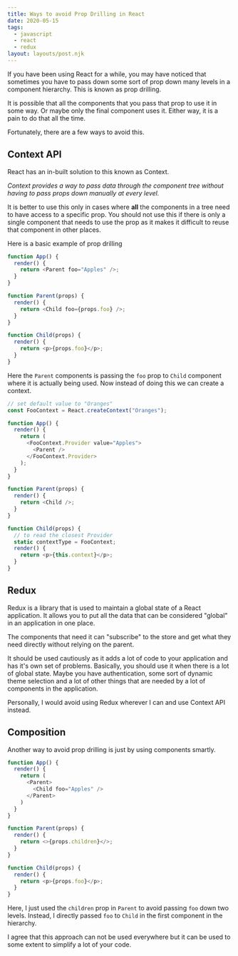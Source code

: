 ```yaml
---
title: Ways to avoid Prop Drilling in React
date: 2020-05-15
tags:
  - javascript
  - react
  - redux
layout: layouts/post.njk
---
```


If you have been using React for a while, you may have noticed that sometimes you have to pass down some sort of prop down many levels in a component hierarchy. This is known as prop drilling.

It is possible that all the components that you pass that prop to use it in some way. Or maybe only the final component uses it. Either way, it is a pain to do that all the time.

Fortunately, there are a few ways to avoid this.

## Context API

React has an in-built solution to this known as Context.

_Context provides a way to pass data through the component tree without having to pass props down manually at every level._

It is better to use this only in cases where **all** the components in a tree need to have access to a specific prop. You should not use this if there is only a single component that needs to use the prop as it makes it difficult to reuse that component in other places.

Here is a basic example of prop drilling

```js
function App() {
  render() {
    return <Parent foo="Apples" />;
  }
}

function Parent(props) {
  render() {
    return <Child foo={props.foo} />;
  }
}

function Child(props) {
  render() {
    return <p>{props.foo}</p>;
  }
}
```

Here the `Parent` components is passing the `foo` prop to `Child` component where it is actually being used. Now instead of doing this we can create a context.

```js
// set default value to "Oranges"
const FooContext = React.createContext("Oranges");

function App() {
  render() {
    return (
      <FooContext.Provider value="Apples">
        <Parent />
      </FooContext.Provider>
    );
  }
}

function Parent(props) {
  render() {
    return <Child />;
  }
}

function Child(props) {
  // to read the closest Provider
  static contextType = FooContext;
  render() {
    return <p>{this.context}</p>;
  }
}
```

## Redux

Redux is a library that is used to maintain a global state of a React application. It allows you to put all the data that can be considered "global" in an application in one place.

The components that need it can "subscribe" to the store and get what they need directly without relying on the parent.

It should be used cautiously as it adds a lot of code to your application and has it's own set of problems. Basically, you should use it when there is a lot of global state. Maybe you have authentication, some sort of dynamic theme selection and a lot of other things that are needed by a lot of components in the application.

Personally, I would avoid using Redux wherever I can and use Context API instead.

## Composition

Another way to avoid prop drilling is just by using components smartly.

```js
function App() {
  render() {
    return (
      <Parent>
        <Child foo="Apples" />
      </Parent>
    )
  }
}

function Parent(props) {
  render() {
    return <>{props.children}</>;
  }
}

function Child(props) {
  render() {
    return <p>{props.foo}</p>;
  }
}
```

Here, I just used the `children` prop in `Parent` to avoid passing `foo` down two levels. Instead, I directly passed `foo` to `Child` in the first component in the hierarchy.

I agree that this approach can not be used everywhere but it can be used to some extent to simplify a lot of your code.
